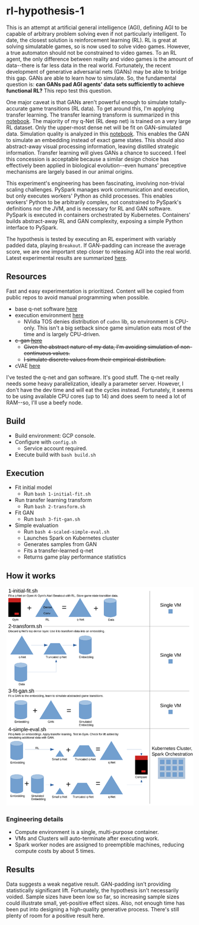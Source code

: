 # rl-hypothesis-1

This is an attempt at artificial general intelligence (AGI), defining AGI to be capable of arbitrary problem solving even if not particularly intelligent. To date, the closest solution is reinforcement learning (RL). RL is great at solving simulatable games, so is now used to solve video games. However, a true automaton should not be constrained to video games. To an RL agent, the only difference between reality and video games is the amount of data--there is far less data in the real world. Fortunately, the recent development of generative adversarial nets (GANs) may be able to bridge this gap. GANs are able to learn how to simulate. So, the fundamental question is: **can GANs pad AGI agents' data sets sufficiently to achieve functional RL?** This repo test this question. 

One major caveat is that GANs aren't powerful enough to simulate totally-accurate game transitions (RL data). To get around this, I'm applying transfer learning. The transfer learning transform is summarized in this [notebook](https://github.com/wdurno/rl-hypothesis-1/blob/master/notebooks/designing-simulation-routine.ipynb). The majority of my q-Net (RL deep net) is trained on a very large RL dataset. Only the upper-most dense net will be fit on GAN-simulated data. Simulation quality is analyzed in this [notebook](https://github.com/wdurno/rl-hypothesis-1/blob/master/notebooks/cgan-analysis.ipynb). This enables the GAN to simulate an embedding instead of exact game states. This should also abstract-away visual processing information, leaving distilled strategic information. Transfer learning will gives GANs a chance to succeed. I feel this concession is acceptable because a similar design choice has effectively been applied in biological evolution--even humans' preceptive mechanisms are largely based in our animal origins.

This experiment's engineering has been fascinating, involving non-trivial scaling challenges. PySpark manages work communication and execution, but only executes workers' Python as child processes. This enables workers' Python to be arbitrarily complex, not constrained to PySpark's definitions nor the JVM, and is necessary for RL and GAN software. PySpark is executed in containers orchestrated by Kubernetes. Containers' builds abstract-away RL and GAN complexity, exposing a simple Python interface to PySpark.

The hypothesis is tested by executing an RL experiment with variably padded data, playing `Breakout`. If GAN-padding can increase the average score, we are one important step closer to releasing AGI into the real world. Latest experimental results are summarized [here](https://github.com/wdurno/rl-hypothesis-1/blob/master/notebooks/metric-summary.ipynb).  

## Resources 

Fast and easy experimentation is prioritized. Content will be copied from public repos to avoid manual programming when possible. 
- base q-net software [here](https://github.com/rlcode/reinforcement-learning/blob/master/3-atari/1-breakout/breakout_dqn.py) 
- execution environment [here](https://github.com/jaimeps/docker-rl-gym#docker-hub) 
  - NVidia TOS denies distribution of `cudnn` lib, so environment is CPU-only. This isn't a big setback since game simulation eats most of the time and is largely CPU-driven.
- ~~c-gan [here](https://github.com/eriklindernoren/Keras-GAN/blob/master/cgan/cgan.py)~~ 
  - ~~Given the abstract nature of my data, I'm avoiding simulation of non-continuous values.~~ 
  - ~~I simulate discrete values from their empirical distribution.~~ 
- cVAE [here](https://github.com/lyeoni/keras-mnist-CVAE/blob/master/keras-mnist-CVAE.ipynb) 

I've tested the q-net and gan software. It's good stuff. The q-net really needs some heavy parallelization, ideally a parameter server. However, I don't have the dev time and will eat the cycles instead. Fortunately, it seems to be using available CPU cores (up to 14) and does seem to need a lot of RAM--so, I'll use a beefy node.  

## Build 

- Build environment: GCP console. 
- Configure with `config.sh` 
  - Service account required.  
- Execute build with `bash build.sh` 

## Execution 

- Fit initial model 
  - Run `bash 1-initial-fit.sh`
- Run transfer learning transform 
  - Run `bash 2-transform.sh`
- Fit GAN 
  - Run `bash 3-fit-gan.sh`
- Simple evaluation 
  - Run `bash 4-scaled-simple-eval.sh`
  - Launches Spark on Kubernetes cluster 
  - Generates samples from GAN
  - Fits a transfer-learned q-net 
  - Returns game play performance statistics

## How it works 

![rl-hypothesis-1-graphic.png](rl-hypothesis-1-graphic.png)

### Engineering details 

- Compute environment is a single, multi-purpose container. 
- VMs and Clusters will auto-terminate after executing work. 
- Spark worker nodes are assigned to preemptible machines, reducing compute costs by about 5 times.

## Results 

Data suggests a weak negative result. GAN-padding isn't providing statistically significant lift. Fortunately, the hypothesis isn't necessarily voided. Sample sizes have been low so far, so increasing sample sizes could illustrate small, yet-positive effect sizes. Also, not enough time has been put into designing a high-quality generative process. There's still plenty of room for a positive result here.

